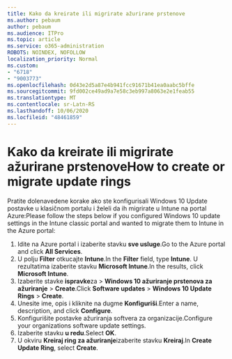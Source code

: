 ```yaml
---
title: Kako da kreirate ili migrirate ažurirane prstenove
ms.author: pebaum
author: pebaum
ms.audience: ITPro
ms.topic: article
ms.service: o365-administration
ROBOTS: NOINDEX, NOFOLLOW
localization_priority: Normal
ms.custom:
- "6718"
- "9003773"
ms.openlocfilehash: 0d43e2d5a87e4b941fcc91671b41ea0aabc5bffe
ms.sourcegitcommit: 9fd002ce49ad9a7e58c3eb997a8063e2e1feab55
ms.translationtype: MT
ms.contentlocale: sr-Latn-RS
ms.lasthandoff: 10/06/2020
ms.locfileid: "48461859"
---
```

# <a name="how-to-create-or-migrate-update-rings"></a><span data-ttu-id="3acc4-102">Kako da kreirate ili migrirate ažurirane prstenove</span><span class="sxs-lookup"><span data-stu-id="3acc4-102">How to create or migrate update rings</span></span>

<span data-ttu-id="3acc4-103">Pratite dolenavedene korake ako ste konfigurisali Windows 10 Update postavke u klasičnom portalu i želeli da ih migrirate u Intune na portal Azure:</span><span class="sxs-lookup"><span data-stu-id="3acc4-103">Please follow the steps below if you configured Windows 10 update settings in the Intune classic portal and wanted to migrate them to Intune in the Azure portal:</span></span>

1. <span data-ttu-id="3acc4-104">Idite na Azure portal i izaberite stavku **sve usluge**.</span><span class="sxs-lookup"><span data-stu-id="3acc4-104">Go to the Azure portal and click **All Services**.</span></span>
2. <span data-ttu-id="3acc4-105">U polju **Filter** otkucajte **Intune**.</span><span class="sxs-lookup"><span data-stu-id="3acc4-105">In the **Filter** field, type **Intune**.</span></span> <span data-ttu-id="3acc4-106">U rezultatima izaberite stavku **Microsoft Intune**.</span><span class="sxs-lookup"><span data-stu-id="3acc4-106">In the results, click **Microsoft Intune**.</span></span>
3. <span data-ttu-id="3acc4-107">Izaberite stavke **ispravke**za  >  **Windows 10 ažuriranje prstenova za ažuriranje**  >  **Create**.</span><span class="sxs-lookup"><span data-stu-id="3acc4-107">Click **Software updates** > **Windows 10 Update Rings** > **Create**.</span></span>
4. <span data-ttu-id="3acc4-108">Unesite ime, opis i kliknite na dugme **Konfiguriši**.</span><span class="sxs-lookup"><span data-stu-id="3acc4-108">Enter a name, description, and click **Configure**.</span></span>
5. <span data-ttu-id="3acc4-109">Konfigurišite postavke ažuriranja softvera za organizacije.</span><span class="sxs-lookup"><span data-stu-id="3acc4-109">Configure your organizations software update settings.</span></span>
6. <span data-ttu-id="3acc4-110">Izaberite stavku **u redu**.</span><span class="sxs-lookup"><span data-stu-id="3acc4-110">Select **OK**.</span></span>
7. <span data-ttu-id="3acc4-111">U okviru **Kreiraj ring za ažuriranje**izaberite stavku **Kreiraj**.</span><span class="sxs-lookup"><span data-stu-id="3acc4-111">In **Create Update Ring**, select **Create**.</span></span>
